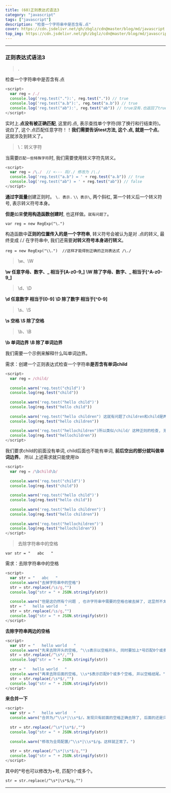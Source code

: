 ```yaml
---
title: (60)正则表达式语法3
category: "javascript"
tags: ["javascript"]
description: "检查一个字符串中是否含有.点"
cover: https://cdn.jsdelivr.net/gh/zbglz/cdn@master/blog/md/javascript.svg
top_img: https://cdn.jsdelivr.net/gh/zbglz/cdn@master/blog/md/javascript.svg
---
```


***

### 正则表达式语法3

> .

检查一个字符串中是否含有.点


```js js
<script>
  var reg = /./
  console.log('reg.test("."):', reg.test(".")) // true
  console.log('reg.test("a.b"):', reg.test("a.b")) // true
  console.log('reg.test("ab"):', reg.test("ab")) // true没有.也返回了true
</script>
```


实时上.**点没有被正确匹配**, 这里的.点, 表示查找单个字符(除了换行和行结束符)。说白了, 这个.点匹配任意字符！！**我们需要告诉test方法, 这个.点, 就是一个点**。这就涉及到转义了。



> \：转义字符

当需要`匹配一些特殊字符`时, 我们需要使用转义字符先转义。


```js js
<script>
  var reg = /\./  // <--- 将/./ 修改为 /\./
  console.log('reg.test("a.b") = ' + reg.test("a.b")) // true
  console.log('reg.test("ab") = ' + reg.test("ab")) // false
</script>
```


**通过字面量**创建正则时。
`\. 表示.`
`\\ 表示\`, 两个斜杠, 第一个转义后一个转义符号, 表示转义符号本身。

**但是**如果**使用构造函数创建时**, 也这样做。`就有问题了`。

    var reg = new RegExp("\.")

构造函数中**正则的位置传入的是一个字符串**, 转义符号会被认为是对 .点的转义,  最终变成 /./
在字符串中, 我们还需要**对转义符号本身进行转义**。

    reg = new RegExp("\\.")  //这样才能得到正确的正则表达式 /\./ 



> \w、\W

**\w 任意字母、数字、_ 相当于[A-z0-9_]**
**\W 除了字母、数字、_ 相当于[^A-z0-9_]**



> \d、\D

**\d 任意数字 相当于[0-9]**
**\D 除了数字 相当于[^0-9]**



> \s、\S


**\s 空格**
**\S 除了空格**



> \b、\B

**\b 单词边界**
**\B 除了单词边界**

我们需要一个示例来解释什么叫单词边界。

需求：创建一个正则表达式检查一个字符串**是否含有单词child**


```js js
<script>
  var reg = /child/
  
  console.warn('reg.test("child")')
  console.log(reg.test("child"))
  
  console.warn('reg.test("hello child")')
  console.log(reg.test("hello child"))
  
  console.warn('reg.test("hello children") 这就有问题了children和child是两个单词了')
  console.log(reg.test("hello children"))
  
  console.warn('reg.test("hellochildren")所以类似/child/ 这种正则的检查, 无论字符串中是不是一个独立的单词, 都是true, 这不对')
  console.log(reg.test("hellochildren"))
</script>
```


我们要求child的前面没有单词, child后面也不能有单词, **前后空出的部分就叫做单词边界**。
所以 上述需求就只能使用\\b


```js js
<script>
  var reg = /\bchild\b/
  
  console.warn('reg.test("child")')
  console.log(reg.test("child"))
  
  console.warn('reg.test("hello child")')
  console.log(reg.test("hello child"))
  
  console.warn('reg.test("hello children")')
  console.log(reg.test("hello children"))
  
  console.warn('reg.test("hellochildren")')
  console.log(reg.test("hellochildren"))
</script>
```



> 去除字符串中的空格

    var str = "   abc   "

需求：去除字符串中的空格


```js js
<script>
  var str = "   abc   "
  console.warn("去掉字符串中的空格")
  str = str.replace(/\s/g,"")
  console.log("str = " + JSON.stringify(str))
  
  console.warn("但是这仍然有个问题 , 也许字符串中需要的空格也被去掉了, 这显然不太合适, 所以一般我们只是去除字符串两边的空格")
  str = "   hello world   "
  str = str.replace(/\s/g,"")
  console.log("str = " + JSON.stringify(str))
</script>
```


**去除字符串两边的空格**


```js js
<script>
  var str = "   hello world   "
  console.warn("先来去除开头的空格, ^\\s表示以空格开头, 同时要加上*号匹配0个或多个。")
  str = str.replace(/^\s*/,"")
  console.log("str = " + JSON.stringify(str))
  
  str = "   hello world   "
  console.warn("再来去除后面的空格, \\s*$表示匹配0个或多个空格, 并以空格结尾。")
  str = str.replace(/\s*$/,"")
  console.log("str = " + JSON.stringify(str))
</script>
```


**来合并一下**


```js js
<script>
  var str = "   hello world   "
  console.warn("合并为/^\\s*|\\s*$/。发现只有前面的空格正确去除了, 后面的还是只去除了一个")
  
  str = str.replace(/^\s*|\s*$/,"")
  console.log("str = " + JSON.stringify(str))
  
  console.warn("修改为全局配置/^\\s*|\\s*$/g。这样就正常了。")
  
  str = str.replace(/^\s*|\s*$/g,"")
  console.log("str = " + JSON.stringify(str))
</script>
```


其中的*号也可以修改为+号, 匹配1个或多个。

    str = str.replace(/^\s*|\s*$/g,"") 



***